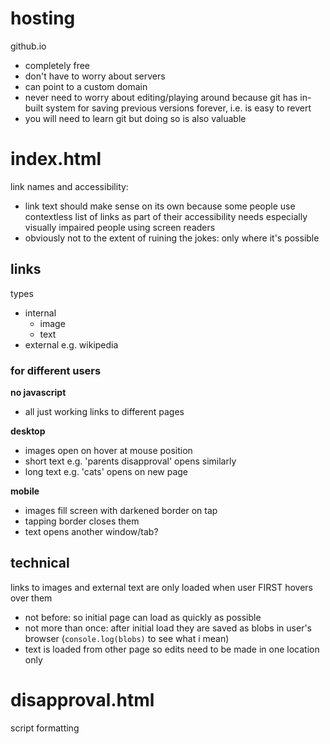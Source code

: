 # hosting
github.io
- completely free
- don't have to worry about servers
- can point to a custom domain
- never need to worry about editing/playing around because git has in-built system for saving previous versions forever, i.e. is easy to revert
- you will need to learn git but doing so is also valuable

# index.html 
link names and accessibility:
- link text should make sense on its own because some people use contextless list of links as part of their accessibility needs especially visually impaired people using screen readers
- obviously not to the extent of ruining the jokes: only where it's possible

## links
types
- internal
  - image
  - text
- external e.g. wikipedia

### for different users
**no javascript**
- all just working links to different pages 

**desktop**
- images open on hover at mouse position
- short text e.g. 'parents disapproval' opens similarly
- long text e.g. 'cats' opens on new page

**mobile**
- images fill screen with darkened border on tap
- tapping border closes them
- text opens another window/tab?

## technical
links to images and external text are only loaded when user FIRST hovers over them
- not before: so initial page can load as quickly as possible
- not more than once: after initial load they are saved as blobs in user's browser (`console.log(blobs)` to see what i mean)
- text is loaded from other page so edits need to be made in one location only

# disapproval.html
script formatting



